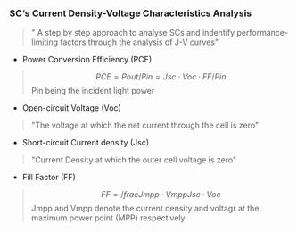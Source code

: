 ### SC‘s Current Density-Voltage Characteristics Analysis
>" A step by step approach to analyse SCs and indentify performance-limiting factors through the analysis of J-V curves"
-  Power Conversion Efficiency (PCE)
> $$PCE = Pout/Pin = Jsc · Voc · FF/ Pin$$
> Pin being the incident light power 
- Open-circuit Voltage (Voc)
>"The voltage at which the net current through the cell is zero"
- Short-circuit Current density (Jsc)
>"Current Density at which the outer cell voltage is zero"
- Fill Factor (FF) 
> $$FF = /frac{Jmpp·Vmpp}{Jsc·Voc}$$
>Jmpp and Vmpp denote the current density and voltagr at the maximum power point (MPP) respectively.



